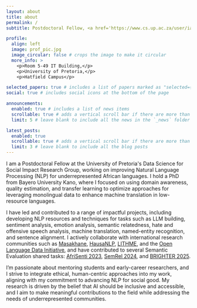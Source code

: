 ```yaml
---
layout: about
title: about
permalink: /
subtitle: Postdoctoral Fellow, <a href='https://www.cs.up.ac.za/user/iabdulmumin/'>University of Pretoria DSFSI</a>.

profile:
  align: left
  image: prof_pic.jpg
  image_circular: false # crops the image to make it circular
  more_info: >
    <p>Room 5-49 IT Building,</p>
    <p>University of Pretoria,</p>
    <p>Hatfield Campus</p>

selected_papers: true # includes a list of papers marked as "selected={true}"
social: true # includes social icons at the bottom of the page

announcements:
  enabled: true # includes a list of news items
  scrollable: true # adds a vertical scroll bar if there are more than 3 news items
  limit: 5 # leave blank to include all the news in the `_news` folder

latest_posts:
  enabled: true
  scrollable: true # adds a vertical scroll bar if there are more than 3 new posts items
  limit: 3 # leave blank to include all the blog posts
---
```


I am a Postdoctoral Fellow at the University of Pretoria's Data Science for Social Impact Research Group, working on improving Natural Language Processing (NLP) for underrepresented African languages. I hold a PhD from Bayero University Kano, where I focused on using domain awareness, quality estimation, and transfer learning to optimize approaches for leveraging monolingual data to enhance machine translation in low-resource languages.

I have led and contributed to a range of impactful projects, including developing NLP resources and techniques for tasks such as LLM building, sentiment analysis, emotion analysis, semantic relatedness, hate and offensive speech analysis, machine translation, named-entity recognition, and sentence alignment. I actively collaborate with international research communities such as [Masakhane](https://www.masakhane.io/), [HausaNLP](https://github.com/hausanlp), [LITHME](https://lithme.eu/), and the [Open Language Data Initiative](https://oldi.org/), and have contributed to several Semantic Evaluation shared tasks: [AfriSenti 2023](https://afrisenti-semeval.github.io/), [SemRel 2024](https://github.com/semantic-textual-relatedness/Semantic_Relatedness_SemEval2024), and [BRIGHTER 2025](https://github.com/emotion-analysis-project/SemEval2025-Task11).

I’m passionate about mentoring students and early-career researchers, and I strive to integrate ethical, human-centric approaches into my work, aligning with my commitment to advancing NLP for social good. My research is driven by the belief that AI should be inclusive and accessible, and I aim to make meaningful contributions to the field while addressing the needs of underrepresented communities.
